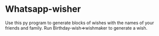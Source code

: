 # Whatsapp-wisher
Use this py program to generate blocks of wishes with the names of your friends and family.
Run Birthday-wish=>wishmaker to generate a wish.
